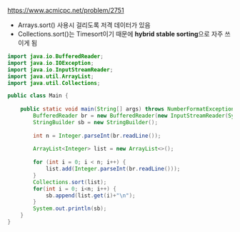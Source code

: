 https://www.acmicpc.net/problem/2751

- Arrays.sort() 사용시 걸리도록 저격 데이터가 있음
- Collections.sort()는 Timesort이기 때문에 **hybrid stable sorting**으로 자주 쓰이게 됨

```java
import java.io.BufferedReader;
import java.io.IOException;
import java.io.InputStreamReader;
import java.util.ArrayList;
import java.util.Collections;

public class Main {
	
	public static void main(String[] args) throws NumberFormatException, IOException {
		BufferedReader br = new BufferedReader(new InputStreamReader(System.in));
		StringBuilder sb = new StringBuilder();
		
		int n = Integer.parseInt(br.readLine());
		
        ArrayList<Integer> list = new ArrayList<>();
        
        for (int i = 0; i < n; i++) {
        	list.add(Integer.parseInt(br.readLine()));
        }
        Collections.sort(list);
        for(int i = 0; i<n; i++) {
        	sb.append(list.get(i)+"\n");
        }
        System.out.println(sb);
	}
}
```

